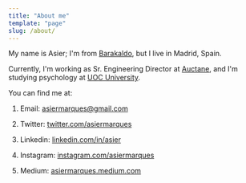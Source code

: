```yaml
---
title: "About me"
template: "page"
slug: /about/
---
```


My name is Asier; I'm from [Barakaldo](http://maps.google.es/maps?q=Barakaldo&hl=es&ie=UTF8&ll=43.2932,-2.988281&spn=11.992083,15.578613&t=h&z=6&iwloc=addr&om=1), 
but I live in Madrid, Spain.

Currently, I'm working as Sr. Engineering Director at [Auctane](https://www.auctane.com), and 
I'm studying psychology at [UOC University](https://www.uoc.edu/).

You can find me at:

  1. Email: asiermarques@gmail.com
  
  2. Twitter: [twitter.com/asiermarques](https://twitter.com/asiermarques)
  
  3. Linkedin: [linkedin.com/in/asier](https://www.linkedin.com/in/asier)

  4. Instagram: [instagram.com/asiermarques](https://instagram.com/asiermarques)

  5. Medium: [asiermarques.medium.com](https://asiermarques.medium.com)


